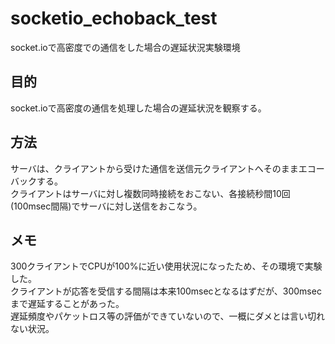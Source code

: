 # socketio_echoback_test
socket.ioで高密度での通信をした場合の遅延状況実験環境

## 目的
socket.ioで高密度の通信を処理した場合の遅延状況を観察する。

## 方法
サーバは、クライアントから受けた通信を送信元クライアントへそのままエコーバックする。  
クライアントはサーバに対し複数同時接続をおこない、各接続秒間10回(100msec間隔)でサーバに対し送信をおこなう。

## メモ
300クライアントでCPUが100%に近い使用状況になったため、その環境で実験した。  
クライアントが応答を受信する間隔は本来100msecとなるはずだが、300msecまで遅延することがあった。  
遅延頻度やパケットロス等の評価ができていないので、一概にダメとは言い切れない状況。

